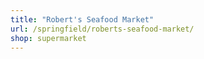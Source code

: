 ```yaml
---
title: "Robert's Seafood Market"
url: /springfield/roberts-seafood-market/
shop: supermarket
---
```

